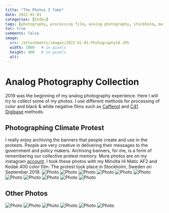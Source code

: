 ```yaml
---
title: "The Photos I Take"
date: 2022-01-01
categories: [Index]
tags: [photography, processing film, analog photography, stockholm, malmö] # TAG names should always be lowercase
toc: true
comments: false
image:
  src: /attachments/images/2022-01-01-Photography18.JPG
  width: 1000   # in pixels
  height: 400   # in pixels
  alt: 
---
```


# Analog Photography Collection

2019 was the beginning of my analog photography experience. Here I will try to collect some of my photos. I use different methods for processing of color and black & white negative films such as [Caffenol](https://caffenol.com.br/en/) and [C41 Digibase](https://www.lomography.com/magazine/236651-tutorial-rollei-c41-digibase-color-film-development) methods.

## Photographing Climate Protest

I really enjoy archiving the banners that people create and use in the protests. People are very creative in delivering their messages to the government and policy makers. Archiving banners, for me, is a form of remembering our collective protest memory. More photos are on my instagram [account](https://www.instagram.com/nat.arslan/). I took these photos with my Minolta Hi Matic AF2 and Kodak 400 color film. The protest took place in Stockholm, Sweden on September 2019.
![Photo](/attachments/images/2022-01-01-Photography1.JPG)
![Photo](/attachments/images/2022-01-01-Photography2.JPG)
![Photo](/attachments/images/2022-01-01-Photography3.JPG)
![Photo](/attachments/images/2022-01-01-Photography4.JPG)
![Photo](/attachments/images/2022-01-01-Photography5.JPG)
![Photo](/attachments/images/2022-01-01-Photography6.JPG)
![Photo](/attachments/images/2022-01-01-Photography7.JPG)
![Photo](/attachments/images/2022-01-01-Photography8.JPG)
![Photo](/attachments/images/2022-01-01-Photography9.JPG)
![Photo](/attachments/images/2022-01-01-Photography10.JPG)
![Photo](/attachments/images/2022-01-01-Photography11.JPG)

## Other Photos
![Photo](/attachments/images/2022-01-01-Photography12.JPG)
![Photo](/attachments/images/2022-01-01-Photography13.JPG)
![Photo](/attachments/images/2022-01-01-Photography14.JPG)
![Photo](/attachments/images/2022-01-01-Photography15.JPG)
![Photo](/attachments/images/2022-01-01-Photography16.JPG)
![Photo](/attachments/images/2022-01-01-Photography17.JPG)